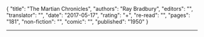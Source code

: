 {
"title": "The Martian Chronicles",
"authors": "Ray Bradbury",
"editors": "",
"translator": "",
"date": "2017-05-17",
"rating": "+",
"re-read": "",
"pages": "181",
"non-fiction": "",
"comic": "",
"published": "1950"
}

---
